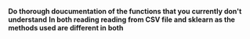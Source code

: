 **Do thorough doucumentation of the functions that you currently don't understand**
**In both reading reading from CSV file and sklearn as the methods used are different in both**
